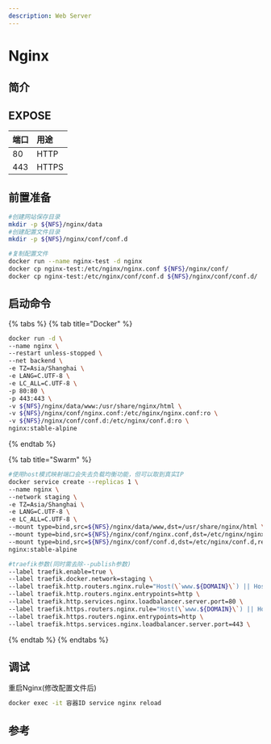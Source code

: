 ```yaml
---
description: Web Server
---
```


# Nginx

## 简介



## EXPOSE

| 端口 | 用途 |
| :--- | :--- |
| 80 | HTTP |
| 443 | HTTPS |



## 前置准备

```bash
#创建网站保存目录
mkdir -p ${NFS}/nginx/data
#创建配置文件目录
mkdir -p ${NFS}/nginx/conf/conf.d

#复制配置文件
docker run --name nginx-test -d nginx  
docker cp nginx-test:/etc/nginx/nginx.conf ${NFS}/nginx/conf/
docker cp nginx-test:/etc/nginx/conf/conf.d ${NFS}/nginx/conf/conf.d/
```

## 启动命令

{% tabs %}
{% tab title="Docker" %}
```bash
docker run -d \
--name nginx \
--restart unless-stopped \
--net backend \
-e TZ=Asia/Shanghai \
-e LANG=C.UTF-8 \
-e LC_ALL=C.UTF-8 \
-p 80:80 \
-p 443:443 \
-v ${NFS}/nginx/data/www:/usr/share/nginx/html \
-v ${NFS}/nginx/conf/nginx.conf:/etc/nginx/nginx.conf:ro \
-v ${NFS}/nginx/conf/conf.d:/etc/nginx/conf.d:ro \
nginx:stable-alpine
```
{% endtab %}

{% tab title="Swarm" %}
```bash
#使用host模式映射端口会失去负载均衡功能，但可以取到真实IP
docker service create --replicas 1 \
--name nginx \
--network staging \
-e TZ=Asia/Shanghai \
-e LANG=C.UTF-8 \
-e LC_ALL=C.UTF-8 \
--mount type=bind,src=${NFS}/nginx/data/www,dst=/usr/share/nginx/html \
--mount type=bind,src=${NFS}/nginx/conf/nginx.conf,dst=/etc/nginx/nginx.conf,readonly \
--mount type=bind,src=${NFS}/nginx/conf/conf.d,dst=/etc/nginx/conf.d,readonly \
nginx:stable-alpine

#traefik参数(同时需去除--publish参数)
--label traefik.enable=true \
--label traefik.docker.network=staging \
--label traefik.http.routers.nginx.rule="Host(\`www.${DOMAIN}\`) || Host(\`admin.${DOMAIN}\`)" \
--label traefik.http.routers.nginx.entrypoints=http \
--label traefik.http.services.nginx.loadbalancer.server.port=80 \
--label traefik.https.routers.nginx.rule="Host(\`www.${DOMAIN}\`) || Host(\`admin.${DOMAIN}\`)" \
--label traefik.https.routers.nginx.entrypoints=http \
--label traefik.https.services.nginx.loadbalancer.server.port=443 \
```
{% endtab %}
{% endtabs %}

## 调试

重启Nginx\(修改配置文件后\)

```bash
docker exec -it 容器ID service nginx reload
```

## 参考

